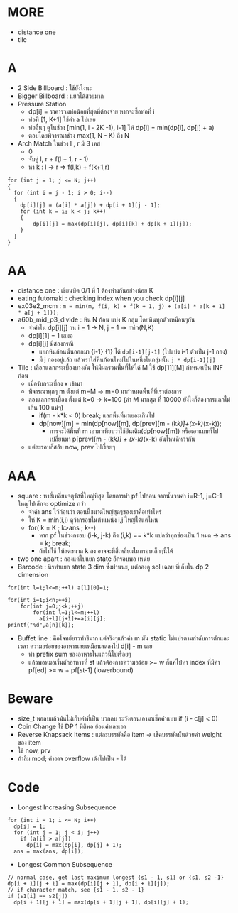 # MORE
- distance one
- tile

# A
- 2 Side Billboard : ใช้ยังไงนะ
- Bigger Billboard : แยกได้สวยมาก
- Pressure Station
  - dp[i] = ราคารวมท่อน้อยที่สุดที่ต้องจ่าย หากจะซื้อท่อที่ i
  - ท่อที่ [1, K+1] ใช้ค่า a ไปเลย
  - ท่ออื่นๆ ดูในช่วง [min(1, i - 2K -1), i-1] ให้ dp[i] = min(dp[i], dp[j] + a)
  - ตอบโดยพิจารณาช่วง max(1, N - K) ถึง N
- Arch Match ในช่วง l , r  มี 3 เคส
  - 0
  - จับคู่ l, r + f(l + 1, r - 1)
  - หา k : l -> r => f(l,k) + f(k+1,r)
```
for (int j = 1; j <= N; j++)
{
  for (int i = j - 1; i > 0; i--)
  {
    dp[i][j] = (a[i] * a[j]) + dp[i + 1][j - 1];
    for (int k = i; k < j; k++)
    {
        dp[i][j] = max(dp[i][j], dp[i][k] + dp[k + 1][j]);
    }
  }
}
```

# AA
- distance one : เขียนบิต 0/1 ที่ 1 ต้องห่างกันอย่างน้อย K
- eating futomaki : checking index when you check dp[i][j] 
- ex03e2_mcm : `m = min(m, f(i, k) + f(k + 1, j) + (a[i] * a[k + 1] * a[j + 1]));`
- a60b_​mid_​p3_​divide : หิน N ก้อน แบ่ง K กลุ่ม โดยหินทุกตัวเหมือนๆกัน
  - จำค่าใน dp[i][j] วน i = 1 -> N, j = 1 -> min(N,K)
  - dp[i][1] = 1 เสมอ
  - dp[i][j] มีสองกรณี
    - แยกหินก้อนนั้นออกมา {i-1} {1} ได้ `dp[i-1][j-1]` (ไปแบ่ง i-1 ตัวเป็น j-1 กอง)
    - มี j กองอยู่แล้ว แล้วเราใส่หินก้อนใหม่ไปในหนึ่งในกลุ่มนั้น `j * dp[i-1][j]`
- Tile : เลือกแลกกระเบื้องบางอัน ให้มีผลรวมพื้้นที่ให้ได้ M ใช้ dp[11][M] กำหนดเป็น INF ก่อน
  - เมื่อรับกระเบื้อง x เข้ามา
  - พิจารณาทุกๆ m ตั้งแต่ m=M -> m=0 มากำหนดพื้นที่ที่เราต้องการ
  - ลองแลกกระเบื้อง ตั้งแต่ k=0 -> k=100 (ค่า M มากสุด ที่ 10000 ยังไงก็ต้องการแลกไม่เกิน 100 แน่ๆ)
    - if(m - k*k < 0) break; แลกพื้นที่มาเยอะเกินไป
    - dp[now][m] = min(dp[now][m], dp[prev][m - (k*k)]+(x-k)*(x-k));
      - การจะได้พื้นที่ m เอามาเทียบว่าใช้อันเดิม(dp[now][m]) หรือเอาแบบที่ไปเปลี่ยนมา  p[prev][m - (k*k)] + (x-k)*(x-k) อันไหนดีหว่ากัน
  - แต่ละรอบก็สลับ now, prev ไปเรื่อยๆ

# AAA
- square : หาสี่เหลี่ยมจตุรัสที่ใหญ่ที่สุด โดยการทำ pf ไปก่อน จากนั้นวนค่า i=R-1, j=C-1 ใหญ่ไปเล็กจะ optimize กว่า
  - จำค่า ans ไว้ก่อนว่า ตอนนี้ชนาดใหญ่สุดๆของเราคือเท่าไหร่
  - ให้ K = min(i,j) ดูว่ากรอบในตำแหน่ง i,j  ใหญ่ได้แค่ไหน
  - for( k = K ; k>ans ; k--)
    - หาก pf ในช่วงกรอบ (i-k, j-k) ถึง (i,k) == k*k แปลว่าทุกช่องเป็น 1 หมด ->  ans = k; break;
    - ถ้าไม่ใช้ ให้ลดขนาด k ลง อาจจะมีสี่เหลี่ยมในกรอบเล็กๆนี้ได้
- two one apart : ลองแค่ไปแยก state อีกรอบพอ เหน่ย
- Barcode : นีรทำแยก state 3 dim ซึ่งผ่านนะ, แต่ลองดู sol เฉลย ที่เก็บใน dp 2 dimension
```
for(int l=1;l<=m;++l) a[l][0]=1;

for(int i=1;i<n;++i)
    for(int j=0;j<k;++j)
        for(int l=1;l<=m;++l)
          a[i+l][j+1]+=a[i][j];
printf("%d",a[n][k]);
```
- Buffet line : คือโจทย์ยาวทำชีมาก แต่จริงๆแล้วค่า m มัน static ไม่แปรตามลำดับการตักและเวลา ความอร่อยของอาหารเลยเหมือนลดลงไป d[i] - m เลย
  - ทำ prefix sum ของอาหารในแถวนี้ไปเรื่อยๆ
  - แล้วพอหมอเริ่มตักอาหารที่ st แล้วต้องการความอร่อย >= w ก็แค่ไปหา index ที่มีค่า pf[ed] >= w + pf[st-1] (lowerbound)

# Beware
- size_t พอลบแล้วมันไม่เก็บค่าที่เป็น บวกลบ ระวังตอนเอามาเช็คค่าแบบ if (i - c[j] < 0)
- Coin Change ใช้ DP 1 มิติพอ ย้อนค่าเลขเอา
- Reverse Knapsack Items : แต่ละบรรทัดคือ item -> เช็คบรรทัดนั้นด้วยค่า weight ของ item
- ใช้ now, prv
- ถ้าลืม mod; ค่าอาจ overflow เด้งไปเป็น - ได้

# Code
- Longest Increasing Subsequence
```
for (int i = 1; i <= N; i++)
  dp[i] = 1;
  for (int j = 1; j < i; j++)
    if (a[i] > a[j])
      dp[i] = max(dp[i], dp[j] + 1);
  ans = max(ans, dp[i]);
```
- Longest Common Subsequence
```
// normal case, get last maximum longest {s1 - 1, s1} or {s1, s2 -1}
dp[i + 1][j + 1] = max(dp[i][j + 1], dp[i + 1][j]);
// if character match, see {s1 - 1, s2 - 1}
if (s1[i] == s2[j])
  dp[i + 1][j + 1] = max(dp[i + 1][j + 1], dp[i][j] + 1);
```
